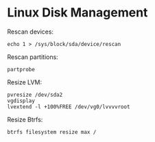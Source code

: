 # Linux Disk Management

Rescan devices:

```shell
echo 1 > /sys/block/sda/device/rescan
```

Rescan partitions:

```shell
partprobe
```

Resize LVM:

```shell
pvresize /dev/sda2
vgdisplay
lvextend -l +100%FREE /dev/vg0/lvvvvroot
```

Resize Btrfs:

```shell
btrfs filesystem resize max /
```
